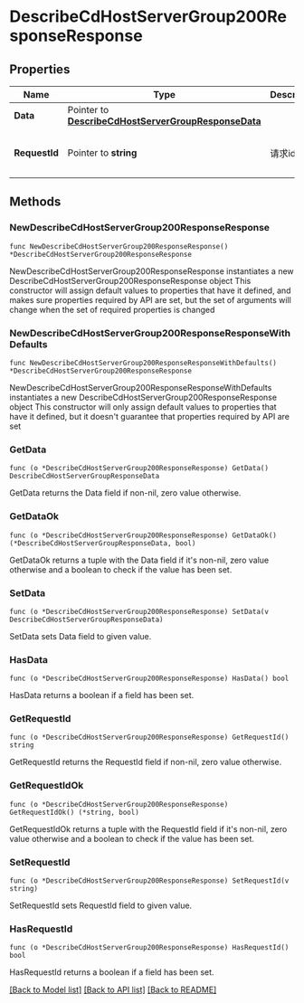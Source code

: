 # DescribeCdHostServerGroup200ResponseResponse

## Properties

Name | Type | Description | Notes
------------ | ------------- | ------------- | -------------
**Data** | Pointer to [**DescribeCdHostServerGroupResponseData**](DescribeCdHostServerGroupResponseData.md) |  | [optional] 
**RequestId** | Pointer to **string** | 请求id | [optional] [default to "xxxxx"]

## Methods

### NewDescribeCdHostServerGroup200ResponseResponse

`func NewDescribeCdHostServerGroup200ResponseResponse() *DescribeCdHostServerGroup200ResponseResponse`

NewDescribeCdHostServerGroup200ResponseResponse instantiates a new DescribeCdHostServerGroup200ResponseResponse object
This constructor will assign default values to properties that have it defined,
and makes sure properties required by API are set, but the set of arguments
will change when the set of required properties is changed

### NewDescribeCdHostServerGroup200ResponseResponseWithDefaults

`func NewDescribeCdHostServerGroup200ResponseResponseWithDefaults() *DescribeCdHostServerGroup200ResponseResponse`

NewDescribeCdHostServerGroup200ResponseResponseWithDefaults instantiates a new DescribeCdHostServerGroup200ResponseResponse object
This constructor will only assign default values to properties that have it defined,
but it doesn't guarantee that properties required by API are set

### GetData

`func (o *DescribeCdHostServerGroup200ResponseResponse) GetData() DescribeCdHostServerGroupResponseData`

GetData returns the Data field if non-nil, zero value otherwise.

### GetDataOk

`func (o *DescribeCdHostServerGroup200ResponseResponse) GetDataOk() (*DescribeCdHostServerGroupResponseData, bool)`

GetDataOk returns a tuple with the Data field if it's non-nil, zero value otherwise
and a boolean to check if the value has been set.

### SetData

`func (o *DescribeCdHostServerGroup200ResponseResponse) SetData(v DescribeCdHostServerGroupResponseData)`

SetData sets Data field to given value.

### HasData

`func (o *DescribeCdHostServerGroup200ResponseResponse) HasData() bool`

HasData returns a boolean if a field has been set.

### GetRequestId

`func (o *DescribeCdHostServerGroup200ResponseResponse) GetRequestId() string`

GetRequestId returns the RequestId field if non-nil, zero value otherwise.

### GetRequestIdOk

`func (o *DescribeCdHostServerGroup200ResponseResponse) GetRequestIdOk() (*string, bool)`

GetRequestIdOk returns a tuple with the RequestId field if it's non-nil, zero value otherwise
and a boolean to check if the value has been set.

### SetRequestId

`func (o *DescribeCdHostServerGroup200ResponseResponse) SetRequestId(v string)`

SetRequestId sets RequestId field to given value.

### HasRequestId

`func (o *DescribeCdHostServerGroup200ResponseResponse) HasRequestId() bool`

HasRequestId returns a boolean if a field has been set.


[[Back to Model list]](../README.md#documentation-for-models) [[Back to API list]](../README.md#documentation-for-api-endpoints) [[Back to README]](../README.md)


